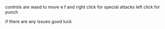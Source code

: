 controls are wasd to move e f and right click for special attacks left click for punch

if there are any issues good luck
